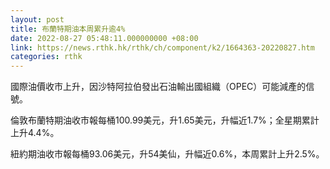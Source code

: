 ```yaml
---
layout: post
title: 布蘭特期油本周累升逾4%
date: 2022-08-27 05:48:11.000000000 +08:00
link: https://news.rthk.hk/rthk/ch/component/k2/1664363-20220827.htm
categories: rthk
---
```


國際油價收市上升，因沙特阿拉伯發出石油輸出國組織（OPEC）可能減產的信號。

倫敦布蘭特期油收市報每桶100.99美元，升1.65美元，升幅近1.7%；全星期累計上升4.4%。

紐約期油收市報每桶93.06美元，升54美仙，升幅近0.6%，本周累計上升2.5%。
